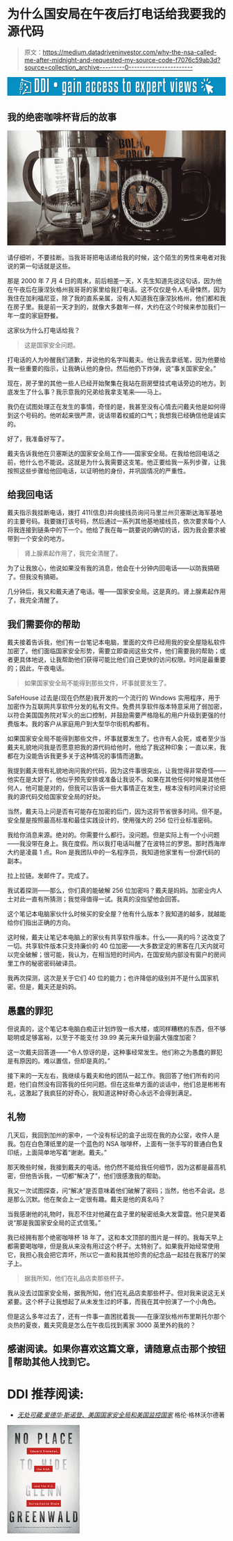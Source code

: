 # 为什么国安局在午夜后打电话给我要我的源代码

> 原文：<https://medium.datadriveninvestor.com/why-the-nsa-called-me-after-midnight-and-requested-my-source-code-f7076c59ab3d?source=collection_archive---------0----------------------->

[![](img/f86c5b91ec26521055c387c4755179bc.png)](http://www.track.datadriveninvestor.com/1B9E)

## 我的绝密咖啡杯背后的故事

![](img/0cd9778c1d291a14ff8328d286635b94.png)

请仔细听，不要挂断。当我哥哥把电话递给我的时候，这个陌生的男性来电者对我说的第一句话就是这些。

那是 2000 年 7 月 4 日的周末，前后相差一天，X 先生知道先说这句话，因为他在午夜后在康涅狄格州我哥哥的家里给我打电话。这不仅仅是令人毛骨悚然，因为我住在加利福尼亚，除了我的直系亲属，没有人知道我在康涅狄格州，他们都和我在房子里。我是前一天才到的，就像大多数年一样，大约在这个时候来参加我们一年一度的家庭野餐。

这家伙为什么打电话给我？

> 这是国家安全问题。

打电话的人为吵醒我们道歉，并说他的名字叫戴夫。他让我去拿纸笔，因为他要给我一些重要的指示，让我确认他的身份。然后他扔下炸弹，说“事关国家安全。”

现在，房子里的其他一些人已经开始聚集在我站在厨房壁挂式电话旁边的地方。到底发生了什么事？我示意我的兄弟给我拿支笔来——马上。

我仍在试图处理正在发生的事情，奇怪的是，我甚至没有心情去问戴夫他是如何得到这个号码的。他听起来很严肃，说话带着权威的口气；我想我已经确信他是诚实的。

好了，我准备好写了。

戴夫告诉我他在贝塞斯达的国家安全局工作——国家安全局。在我给他回电话之前，他什么也不能说。这就是为什么我需要这支笔。他正要给我一系列步骤，让我按照这些步骤给他回电话，以证明他的身份，并巩固情况的严重性。

## 给我回电话

戴夫指示我挂断电话，拨打 411(信息)并向接线员询问马里兰州贝塞斯达海军基地的主要号码。我要拨打该号码，然后通过一系列其他基地接线员，依次要求每个人将我连接到链条中的下一个。他给了我在每一跳要说的确切的话，因为我会要求被带到一个安全的地方。

> 肾上腺素起作用了，我完全清醒了。

为了让我放心，他说如果没有我的消息，他会在十分钟内回电话——以防我搞砸了。但我没有搞砸。

几分钟后，我又和戴夫通了电话。喔——国家安全局。这是真的。肾上腺素起作用了，我完全清醒了。

## 我们需要你的帮助

戴夫接着告诉我，他们有一台笔记本电脑，里面的文件已经用我的安全屋隐私软件加密了。他们面临国家安全形势，需要立即查阅这些文件，他们需要我的帮助；或者更具体地说，让我帮助他们获得可能比他们自己更快的访问权限。时间是最重要的；因此，午夜电话。

> 如果国家安全局不能得到那些文件，坏事就要发生了。

SafeHouse 过去是(现在仍然是)我开发的一个流行的 Windows 实用程序，用于加密作为互联网共享软件分发的私有文件。免费共享软件版本特意采用了弱加密，以符合美国国务院对军火的出口控制，并鼓励需要严格隐私的用户升级到更强的付费版本。我的客户从家庭用户到大型华尔街机构都有。

如果国家安全局不能得到那些文件，坏事就要发生了。也许有人会死，或者至少当戴夫礼貌地问我是否愿意把我的源代码给他时，他给了我这种印象；一直以来，我都在为没能告诉我更多关于这种情况的事情而道歉。

我提到戴夫很有礼貌地询问我的代码，因为这件事很突出，让我觉得非常奇怪——他实在是太好了。他似乎预先安排或准备让我说不。如果在其他任何时候是其他任何人，他可能是对的，但我可以告诉一些大事情正在发生，根本没有时间来讨论把我的源代码交给国家安全局的好处。

当然，戴夫马上问是否有可能存在加密的后门，因为这将节省很多时间。但不是。安全屋是按照最高标准和最佳实践设计的，使用强大的 256 位行业标准密码。

我给你消息来源。绝对的。你需要什么都行。没问题。但是实际上有一个小问题——我没带在身上。我在度假。所以我打电话叫醒了在波特兰的罗恩。那时西海岸大约是凌晨 1 点。Ron 是我团队中的一名程序员，我知道他家里有一份源代码的副本。

拉上拉链。发邮件了。完成了。

我试着探测——那么，你们真的能破解 256 位加密吗？戴夫是妈妈。加密业内人士对此一直有所猜测；我觉得值得一试。我真的没指望他会回答。

这个笔记本电脑家伙什么时候买的安全屋？他有什么版本？我知道的越多，就越能给你们指出正确的方向。

这时候，戴夫让笔记本电脑上的家伙有共享软件版本。什么——真的吗？这改变了一切。共享软件版本只支持廉价的 40 位加密——大多数坚定的黑客在几天内就可以完全破解；很可能，我认为，在相当短的时间内，在国安局内部没有窗户的房间里工作的秘密密码破译员。

我再次探测，这次是关于它们 40 位的能力；也许降低的级别并不是什么国家机密。但是，戴夫还是妈妈。

## 愚蠢的罪犯

但说真的，这个笔记本电脑白痴正计划炸毁一栋大楼，或同样糟糕的东西，但不够聪明或足够富裕，以至于不能支付 39.99 美元来升级到最大强度加密？

这一次戴夫回答道——“令人惊讶的是，这种事经常发生。他们称之为愚蠢的罪犯是有原因的。难以置信，但却是真的。”

接下来的一天左右，我继续与戴夫和他的团队一起工作。我回答了他们所有的问题，他们自然没有回答我的任何问题。但在这些单方面的谈话中，他们总是彬彬有礼，这激起了我疯狂的好奇心，我知道这种好奇心永远不会得到满足。

## 礼物

几天后，我回到加州的家中，一个没有标记的盒子出现在我的办公室，收件人是我。包在白色薄纸里的是一个蓝色的 NSA 咖啡杯，上面有一张手写的普通白色复印纸，上面简单地写着“谢谢。戴夫。”

那天晚些时候，我接到戴夫的电话。他仍然不能给我任何细节，因为这都是最高机密，但他告诉我，一切都“解决了”，他们很感激我的帮助。

我又一次试图探查，问“解决”是否意味着他们破解了密码；当然，他也不会说。总是那么沉默。他在聚会上一定很有趣。戴夫是他的真名吗？

当我感谢他的礼物时，我忍不住对他藏在盒子里的秘密纸条大发雷霆。他只是笑着说“那是我国家安全局的正式信笺。”

我已经拥有那个绝密咖啡杯 18 年了。这和本文顶部的图片是一样的。我每天早上都需要喝咖啡，但是我从来没有用过这个杯子。太特别了。如果我开始经常使用它，我担心我会把它弄坏，所以它一直和我其他珍贵的纪念品一起挂在我客厅的架子上。

> 据我所知，他们在礼品店卖那些杯子。

我从没去过国家安全局，据我所知，他们在礼品店卖那些杯子。但对我来说这无关紧要。这个杯子让我想起了从未发生过的坏事，而我在其中扮演了一个小角色。

但是这么多年过去了，还有一件事一直困扰着我——在康涅狄格州布里斯托尔那个炎热的夏夜，戴夫究竟是怎么在午夜后找到离家 3000 英里外的我的？

## 感谢阅读。如果你喜欢这篇文章，请随意点击那个按钮👏帮助其他人找到它。

# **DDI 推荐阅读:**

*   [*无处可藏:爱德华·斯诺登、美国国家安全局和美国监控国家*](http://go.datadriveninvestor.com/nsab/mb/mp000002/t) 格伦·格林沃尔德著

[![](img/39590b6c6c1b6f435bd06e2e98b82556.png)](http://go.datadriveninvestor.com/nsab/mb/mp000002)